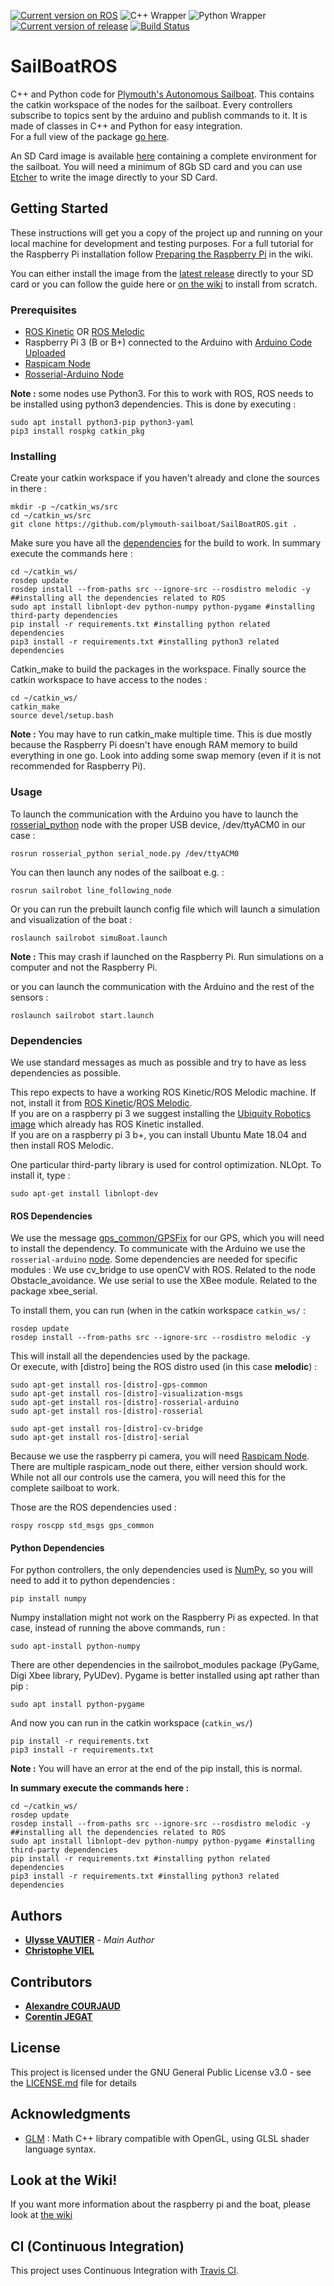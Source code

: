 [![Current version on ROS](https://img.shields.io/badge/ROS-Melodic-blue.svg)](http://wiki.ros.org/melodic)
![C++ Wrapper](https://img.shields.io/badge/C%2B%2B-100%25-green.svg)
![Python Wrapper](https://img.shields.io/badge/Python-100%25-green.svg)
[![Current version of release](https://img.shields.io/github/release/Plymouth-Sailboat/SailBoatROS/all.svg)](https://github.com/Plymouth-Sailboat/SailBoatROS/releases/latest)
[![Build Status](https://travis-ci.org/Plymouth-Sailboat/SailBoatROS.svg?branch=master)](https://travis-ci.org/Plymouth-Sailboat/SailBoatROS)

# SailBoatROS

C++ and Python code for [Plymouth's Autonomous Sailboat](https://plymouth-sailboat.github.io/). This contains the catkin workspace of the nodes for the sailboat. Every controllers subscribe to topics sent by the arduino and publish commands to it. It is made of classes in C++ and Python for easy integration.  
For a full view of the package [go here](https://github.com/Plymouth-Sailboat/SailBoatROS/wiki/Sailrobot-Package).

An SD Card image is available [here](https://github.com/Plymouth-Sailboat/SailBoatROS/releases/latest) containing a complete environment for the sailboat. You will need a minimum of 8Gb SD card and you can use [Etcher](https://etcher.io/) to write the image directly to your SD Card.

## Getting Started

These instructions will get you a copy of the project up and running on your local machine for development and testing purposes. For a full tutorial for the Raspberry Pi installation follow [Preparing the Raspberry Pi](https://github.com/Plymouth-Sailboat/SailBoatROS/wiki/Preparing-the-Raspberry-Pi) in the wiki.

You can either install the image from the [latest release](https://github.com/Plymouth-Sailboat/SailBoatROS/releases/latest) directly to your SD card or you can follow the guide here or [on the wiki](https://github.com/Plymouth-Sailboat/SailBoatROS/wiki/Preparing-the-Raspberry-Pi) to install from scratch.

### Prerequisites

- [ROS Kinetic](http://wiki.ros.org/kinetic) OR [ROS Melodic](http://wiki.ros.org/melodic)
- Raspberry Pi 3 (B or B+) connected to the Arduino with [Arduino Code Uploaded](https://github.com/Plymouth-Sailboat/SailBoatArduinoInterface)
- [Raspicam Node](https://github.com/UbiquityRobotics/raspicam_node)
- [Rosserial-Arduino Node](http://wiki.ros.org/rosserial_arduino)

**Note :** some nodes use Python3. For this to work with ROS, ROS needs to be installed using python3 dependencies. This is done by executing :
```
sudo apt install python3-pip python3-yaml
pip3 install rospkg catkin_pkg
```

### Installing

Create your catkin workspace if you haven't already and clone the sources in there :

```
mkdir -p ~/catkin_ws/src
cd ~/catkin_ws/src
git clone https://github.com/plymouth-sailboat/SailBoatROS.git .
```

Make sure you have all the [dependencies](https://github.com/Plymouth-Sailboat/SailBoatROS#dependencies) for the build to work. In summary execute the commands here :

```
cd ~/catkin_ws/
rosdep update
rosdep install --from-paths src --ignore-src --rosdistro melodic -y ##installing all the dependencies related to ROS
sudo apt install libnlopt-dev python-numpy python-pygame #installing third-party dependencies
pip install -r requirements.txt #installing python related dependencies
pip3 install -r requirements.txt #installing python3 related dependencies
```

Catkin_make to build the packages in the workspace. Finally source the catkin workspace to have access to the nodes :

```
cd ~/catkin_ws/
catkin_make
source devel/setup.bash
```

**Note :** You may have to run catkin_make multiple time. This is due mostly because the Raspberry Pi doesn't have enough RAM memory to build everything in one go. Look into adding some swap memory (even if it is not recommended for Raspberry Pi).

### Usage

To launch the communication with the Arduino you have to launch the [rosserial_python](http://wiki.ros.org/rosserial_python) node with the proper USB device, /dev/ttyACM0 in our case :

```
rosrun rosserial_python serial_node.py /dev/ttyACM0
```

You can then launch any nodes of the sailboat e.g. :

```
rosrun sailrobot line_following_node
```

Or you can run the prebuilt launch config file which will launch a simulation and visualization of the boat :

```
roslaunch sailrobot simuBoat.launch
```
**Note :** This may crash if launched on the Raspberry Pi. Run simulations on a computer and not the Raspberry Pi.

or you can launch the communication with the Arduino and the rest of the sensors :

```
roslaunch sailrobot start.launch
```

### Dependencies

We use standard messages as much as possible and try to have as less dependencies as possible.

This repo expects to have a working ROS Kinetic/ROS Melodic machine. If not, install it from [ROS Kinetic](http://wiki.ros.org/kinetic/Installation)/[ROS Melodic](http://wiki.ros.org/melodic/Installation).  
If you are on a raspberry pi 3 we suggest installing the [Ubiquity Robotics image](https://downloads.ubiquityrobotics.com/) which already has ROS Kinetic installed.  
If you are on a raspberry pi 3 b+, you can install Ubuntu Mate 18.04 and then install ROS Melodic.

One particular third-party library is used for control optimization. NLOpt. To install it, type :  
```
sudo apt-get install libnlopt-dev
```

#### ROS Dependencies
We use the message [gps_common/GPSFix](http://docs.ros.org/hydro/api/gps_common/html/msg/GPSFix.html) for our GPS, which you will need to install the dependency.
To communicate with the Arduino we use the `rosserial-arduino` [node](http://wiki.ros.org/rosserial_arduino).
Some dependencies are needed for specific modules :
We use cv_bridge to use openCV with ROS. Related to the node Obstacle_avoidance.
We use serial to use the XBee module. Related to the package xbee_serial.

To install them, you can run (when in the catkin workspace `catkin_ws/` :
```
rosdep update
rosdep install --from-paths src --ignore-src --rosdistro melodic -y
```
This will install all the dependencies used by the package.  
Or execute, with [distro] being the ROS distro used (in this case __melodic__) :
```
sudo apt-get install ros-[distro]-gps-common
sudo apt-get install ros-[distro]-visualization-msgs
sudo apt-get install ros-[distro]-rosserial-arduino
sudo apt-get install ros-[distro]-rosserial

sudo apt-get install ros-[distro]-cv-bridge
sudo apt-get install ros-[distro]-serial
```

Because we use the raspberry pi camera, you will need [Raspicam Node](https://github.com/UbiquityRobotics/raspicam_node). There are multiple raspicam_node out there, either version should work. While not all our controls use the camera, you will need this for the complete sailboat to work.

Those are the ROS dependencies used :

```
rospy roscpp std_msgs gps_common
```
#### Python Dependencies
For python controllers, the only dependencies used is [NumPy](http://www.numpy.org/), so you will need to add it to python dependencies :
```
pip install numpy
```
Numpy installation might not work on the Raspberry Pi as expected. In that case, instead of running the above commands, run :  
```
sudo apt-install python-numpy
```

There are other dependencies in the sailrobot_modules package (PyGame, Digi Xbee library, PyUDev). Pygame is better installed using apt rather than pip :
```
sudo apt install python-pygame
```

And now you can run in the catkin workspace (`catkin_ws/`)
```
pip install -r requirements.txt
pip3 install -r requirements.txt
```

**Note :** You will have an error at the end of the pip install,  this is normal.

**In summary execute the commands here :**

```
cd ~/catkin_ws/
rosdep update
rosdep install --from-paths src --ignore-src --rosdistro melodic -y ##installing all the dependencies related to ROS
sudo apt install libnlopt-dev python-numpy python-pygame #installing third-party dependencies
pip install -r requirements.txt #installing python related dependencies
pip3 install -r requirements.txt #installing python3 related dependencies
```

## Authors

* [**Ulysse VAUTIER**](https://ulyssevautier.github.io/) - *Main Author*
* [**Christophe VIEL**](https://www.researchgate.net/profile/Christophe_Viel)

## Contributors
* [**Alexandre COURJAUD**](https://github.com/AlexandreCourjaud/Stage2APlymouth)
* [**Corentin JEGAT**](https://github.com/corentin-j/wrsc_plymouth_2019)

## License

This project is licensed under the GNU General Public License v3.0 - see the [LICENSE.md](LICENSE.md) file for details

## Acknowledgments
* [GLM](https://github.com/g-truc/glm) : Math C++ library compatible with OpenGL, using GLSL shader language syntax.

## Look at the Wiki!
If you want more information about the raspberry pi and the boat, please look at [the wiki](https://github.com/Plymouth-Sailboat/SailBoatROS/wiki)

## CI (Continuous Integration)
This project uses Continuous Integration with [Travis CI](https://travis-ci.org/Plymouth-Sailboat/SailBoatROS).
